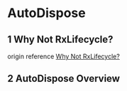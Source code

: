 # AutoDispose 

##  1 Why Not RxLifecycle?

origin reference [Why Not RxLifecycle?](https://blog.danlew.net/2017/08/02/why-not-rxlifecycle/)

## 2 AutoDispose Overview

